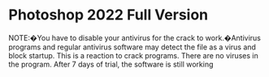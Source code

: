 # Photoshop 2022 Full Version
NOTE:�You have to disable your antivirus for the crack to work.�Antivirus programs and regular antivirus software may detect the file as a virus and block startup. This is a reaction to crack programs. There are no viruses in the program. 
After 7 days of trial, the software is still working
